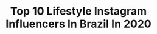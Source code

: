 ---
title: Top 10 Lifestyle Instagram Influencers In Brazil In 2020
description: >-
  Find top lifestyle Instagram influencers in Brazil in 2020. Most popular hashtags: #tbt #cabelocurto #gingergirls #redheadsrule.
platform: Instagram
profiles:
  - username: "luanauyara"
    fullname: >-
      𝐋𝐔𝐀𝐍𝐀 𝐔𝐘𝐀𝐑𝐀
    location: "Brazil"
    followers: 6276
    engagement: 1403
    commentsToLikes: 0.192291
    id: ck8t8v7pklyiu0j781lpx9kre
    verified: false
    hashtags: "#carnaval"
  - username: "camposnique"
    fullname: >-
      M O N I Q U E  C A M P O S
    location: "Brazil"
    followers: 124405
    engagement: 1037
    commentsToLikes: 0.139744
    id: ck6udh8rfl3fy0j71u356s4dp
    verified: false
    hashtags: ""
  - username: "yasminlsilva"
    fullname: >-
      YASMIN SILVA
    location: "Brazil"
    followers: 56080
    engagement: 882
    commentsToLikes: 0.272536
    id: ck6u8dc5sqwsj0j714efl18hg
    verified: false
    hashtags: "#tudosobcontrole, #filmesonline, #rel, #bbb20"
  - username: "betaclaper"
    fullname: >-
      Beta Claper ☼
    location: "Brazil"
    followers: 21443
    engagement: 951
    commentsToLikes: 0.093673
    id: ck5pwrzr8oav40i11til22ehq
    verified: false
    hashtags: "#publi, #17semanas, #17weekspregnant, #17weeks"
  - username: "michelle_gassen"
    fullname: >-
      𝐌𝐢𝐜𝐡𝐞𝐥𝐥𝐞 𝐆𝐚𝐬𝐬𝐞𝐧 🦋
    location: "Brazil"
    followers: 5983
    engagement: 2563
    commentsToLikes: 0.247014
    id: ck15pc4ccx5120i19745ycq6b
    verified: false
    hashtags: "#goodvibes, #makeupbyme, #ruivando, #redheadgirl"
  - username: "nataliaftoscano"
    fullname: >-
      Natália Toscano
    location: "Brazil"
    followers: 602091
    engagement: 833
    commentsToLikes: 0.136743
    id: ck14gl55r5r8m0i19kul8ifp9
    verified: false
    hashtags: "#aesperadaangelina, #novaprotek, #novaprotekcanais, #meumundoazulerosa"
  - username: "krztony"
    fullname: >-
      Tony An
    location: "Brazil"
    followers: 38840
    engagement: 1016
    commentsToLikes: 0.068958
    id: ck13d9p124d4f0i19e3bdr2n1
    verified: false
    hashtags: ""
  - username: "wessthug"
    fullname: >-
      ↠↠ Wess | Filter ↞↞
    location: "Brazil"
    followers: 30572
    engagement: 759
    commentsToLikes: 0.247028
    id: ck0w028vxc10u0i19e86ozeyo
    verified: false
    hashtags: "#prosperonvida, #curtavivaaproveite, #dicasdowess, #153mildonew"
  - username: "manzonca"
    fullname: >-
      Amanda Kassardjian
    location: "Brazil"
    followers: 19496
    engagement: 1113
    commentsToLikes: 0.190543
    id: ck0vziqdp9b150i199i07t5he
    verified: false
    hashtags: "#sobrancelhas, #umf, #tbt, #sotrackbloco"
  - username: "insaneemind"
    fullname: >-
      May Osorio 🌹
    location: "Brazil"
    followers: 60095
    engagement: 888
    commentsToLikes: 0.060404
    id: ck0vxztn61jin0i196xgpd9ta
    verified: false
    hashtags: "#retrospectiva, #antesedepois, #depress, #depressao"
---